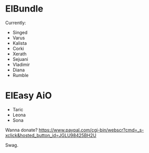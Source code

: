 # ElBundle


Currently:

- Singed
- Varus
- Kalista
- Corki
- Xerath
- Sejuani
- Vladimir
- Diana 
- Rumble

# ElEasy AiO

- Taric
- Leona
- Sona


Wanna donate? https://www.paypal.com/cgi-bin/webscr?cmd=_s-xclick&hosted_button_id=JGLU98425BH2U

Swag.
